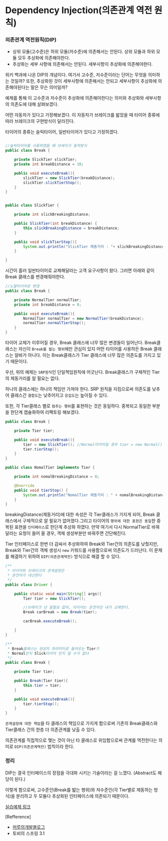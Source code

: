 # Dependency Injection(의존관계 역전 원칙)

### 의존관계 역전원칙(DIP)

 - 상위 모듈(고수준)은 하위 모듈(저수준)에 의존해서는 안된다. 상위 모듈과 하위 모듈 모두 추상화에 의존해야한다.
 - 추상화는 세부 사항에 의존해서는 안된다. 세부사항이 추상화에 의존해야한다.

위키 백과에 나온 DIP의 개념이다. 여기서 고수준, 저수준이라는 단어는 무엇을 의미하는 것일까?
또한, 추상화된 것이 세부사항에 의존해서는 안되고 세부사항이 추상화에 의존해야된다는 말은 무슨 의미일까? 

예제를 통해 이 고수준과 저수준이 추상화에 의존해야한다는 의미와 추상화와 세부사항의 의존도에 대해 살펴보겠다. 

어떤 자동차가 있다고 가정해보겠다. 이 자동차가 브레이크를 밟았을 때 타이어 종류에 따라 브레이크의 구현방식이 달라진다.

타이어의 종류는 슬릭타이어, 일반타이어가 있다고 가정하겠다.

~~~JAVA

//슬릭타이어를 사용하였을 때 브레이크 동작방식
public class Break {

    private SlickTier slickTier;
    private int breakDistance = 10;

    public void executeBreak(){
        slickTier = new SlickTier(breakDistance);
        slickTier.slickTierStop();
    }
}


public class SlickTier {

    private int slickBreakingDistance;

    public SlickTier(int breakDistance) {
        this.slickBreakingDistance = breakDistance;
    }

    public void slickTierStop(){
        System.out.println("SlickTier 제동거리 : "+ slickBreakingDistance);
    }

}
~~~

시간이 흘러 일반타이어로 교체해달라는 고객 요구사항이 왔다.
그러면 아래와 같이 Break 클래스를 변경해줘야한다. 

~~~JAVA
//노말타이어로 변경
public class Break {

    private NormalTier normalTier;
    private int breakDistance = 8;

    public void executeBreak(){
        NormalTier normalTier = new NormalTier(breakDistance);
        normalTier.normalTierStop();
    }
}
~~~


타이어 교체가 이루어질 경우, Break 클래스에 너무 많은 변경들이 일어난다. Break클래스는 자신이 `Break를 밟는 행위`에만 관심이 있지 어떤 타이어를 사용하든 Break 클래스는 알바가 아니다. 이는 Break클래스가 Tier 클래스에 너무 많은 의존도를 가지고 있기 때문이다. 

우선, 위의 예제는 `SRP원칙`인 단일책임원칙에 어긋난다. Break클래스가 구체적인 Tier의 제동거리를 알 필요는 없다. 
 
하나의 클래스에는 하나의 책임만 가져야 한다. SRP 원칙을 지킴으로써 의존도를 낮추어 클래스간 `결합도`는 낮추어지고 `응집도`는 높아질 수 있다. 

또한, 각 Tier클래스 별로 `멈추는 행위`를 표현하는 것은 동일하다. 중복되고 동일한 부분을 한단계 캡슐화하여 리팩토링 해보겠다.


~~~JAVA
public class Break {

    private Tier tier;

    public void executeBreak(){
        tier = new SlickTier(); //Normal타이어일 경우 tier = new Normal();
        tier.tierStop();
    }
}

public class NomalTier implements Tier {

    private int nomalBreakingDistance = 8;

    @Override
    public void tierStop() {
        System.out.println("NomalTier 제동거리 : " + nomalBreakingDistance);
    }
}
~~~
breakingDistance(제동거리)에 대한 속성은 각 Tier클래스가 가지게 되어, Break 클래스에서 구체적으로 알 필요가 없어졌다.그리고 
타이어의 `행위에 대한 표현은 동일`한 중복된 표현을 `인터페이스`로 한단계 추상화 하였다. 만약 여기서 다시 NormalTier로 바꿔달라는 요청이 들어 올 경우, 객체 생성부분만 바꿔주면 간단해진다.

Tier 인터페이스로 한번 더 감싸서 추상화하여 Break와 Tier간의 의존도를 낮췄지만, Break와 Tier간의 객체 생성시 `new` 키워드를 사용함으로써 의존도가 드러난다. 이 문제를 해결하기 위하여 `DIP(의존관계역전)` 방식으로 해결 할 수 있다. 


~~~JAVA
/**
 * 타이어와 브레이크의 관계설정은
 * 운전자가 대신한다
 */
public class Driver {

    public static void main(String[] args){
        Tier tier = new SlickTier();

        //브레이크 넌 알필요 없어, 타이어는 운전자인 내가 교체한다.
        Break carBreak = new Break(tier);

        carBreak.executeBreak();

    }
}

/**
 * Break클래스는 생성자 파라미터로 들어오는 Tier가
 * Normal인지 Slick타이어 인지 알 수가 없다
 */
public class Break {

    private Tier tier;

    public Break(Tier tier){
        this.tier = tier;
    }

    public void executeBreak(){
        tier.tierStop();
    }
}

~~~
`관계설정에 대한 책임`을 타 클래스의 책임으로 가지게 함으로써 기존의 Break클래스와 Tier클래스 간의 한층 더 의존관계를 낮출 수 있다. 

의존관계를 직접적으로 맺는 것이 아닌 타 클래스로 위임함으로써 관계를 역전한다는 의미로 `DIP(의존관계역전)` 법칙이라 한다. 

### 정리

DIP는 결국 인터페이스의 장점을 극대화 시키는 기술이라는 걸 느꼈다. 
(Abstract도 해당이 된다.)

이렇게 함으로써, 고수준인(Break를 밟는 행위)와 저수준인(각 Tier별로 제동하는 방식)을 분리하고 두 모듈다 추상화된 인터페이스에 의존되기 때문이다. 


[실습예제 링크]()

[Refference]
- [머루의개발블로그](http://wonwoo.ml/index.php/post/1717)
- 토비의 스프링 3.1



 
